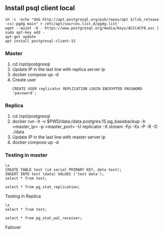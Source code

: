 ## Install psql client local

```
sh -c 'echo "deb http://apt.postgresql.org/pub/repos/apt $(lsb_release -cs)-pgdg main" > /etc/apt/sources.list.d/pgdg.list'
wget --quiet -O - https://www.postgresql.org/media/keys/ACCC4CF8.asc | sudo apt-key add -
apt-get update
apt install postgresql-client-15
```

### Master

1. cd /opt/postgresql
2. Update IP in the last line with replica server ip
3. docker compose up -d
4. Create user
   ```
   CREATE USER replicator REPLICATION LOGIN ENCRYPTED PASSWORD 'password';
   ```

### Replica

1. cd /opt/postgresql
2. docker run -it -v $PWD/data:/data postgres:15 pg_basebackup -h <master_ip> -p <master_port> -U replicator -X stream -Fp -Xs -P -R -D ./data
3. Update IP in the last line with master server ip
4. docker compose up -d

### Testing in master

```
\x
CREATE TABLE test (id serial PRIMARY KEY, data text);
INSERT INTO test (data) VALUES ('test data');
select * from test;

select * from pg_stat_replication;
```

Testing in Replica

```
\x
select * from test;

select * from pg_stat_wal_receiver;
```

Failover
